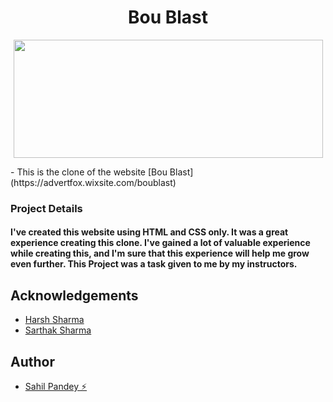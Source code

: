 # <h1 size="80" align="center">Bou Blast</h1>

<p align="center">
  <img width="495" height="189" src="https://static.wixstatic.com/media/8e95a3_98fe798831664b33b7072f03ae7229da~mv2.png/v1/crop/x_5,y_147,w_495,h_189/fill/w_445,h_170,al_c,q_85,usm_0.66_1.00_0.01,enc_auto/Copy%20of%20Logos.png">
</p>
- This is the clone of the website [Bou Blast](https://advertfox.wixsite.com/boublast)

### Project Details 
#### I've created this website using HTML and CSS only. It was a great experience creating this clone. I've gained a lot of valuable experience while creating this, and I'm sure that this experience will help me grow even further. This Project was a task given to me by my instructors.

## Acknowledgements

 - [Harsh Sharma](https://github.com/asynchronousJavascriptor)
 - [Sarthak Sharma](https://github.com/saarthack)

## Author

 - [Sahil Pandey ⚡](https://www.github.com/RoronoaX)

